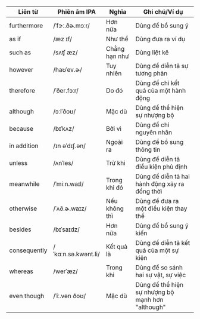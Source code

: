 | Liên từ      | Phiên âm IPA        | Nghĩa         | Ghi chú/Ví dụ                                     |
|--------------|---------------------|---------------|---------------------------------------------------|
| furthermore  | /ˈfɝː.ðɚ.mɔːr/      | Hơn nữa       | Dùng để bổ sung ý                                 |
| as if        | /æz ɪf/             | Như thể       | Dùng đưa ra ví dụ                                 |
| such as      | /sʌʧ æz/            | Chẳng hạn như | Dùng liệt kê                                      |
| however      | /haʊˈev.ɚ/          | Tuy nhiên     | Dùng để diễn tả sự tương phản                     |
| therefore    | /ˈðer.fɔːr/         | Do đó         | Dùng để chỉ kết quả của một hành động             |
| although     | /ɔːlˈðoʊ/           | Mặc dù        | Dùng để thể hiện sự nhượng bộ                     |
| because      | /bɪˈkʌz/            | Bởi vì        | Dùng để chỉ nguyên nhân                           |
| in addition  | /ɪn əˈdɪʃ.ən/       | Ngoài ra      | Dùng để bổ sung thông tin                         |
| unless       | /ʌnˈles/            | Trừ khi       | Dùng để diễn tả điều kiện phủ định                |
| meanwhile    | /ˈmiːn.waɪl/        | Trong khi đó  | Dùng để diễn tả hai hành động xảy ra đồng thời    |
| otherwise    | /ˈʌð.ɚ.waɪz/        | Nếu không thì | Dùng để đưa ra một điều kiện thay thế             |
| besides      | /bɪˈsaɪdz/          | Hơn nữa       | Dùng để bổ sung ý kiến                            |
| consequently | /ˈkɑːn.sə.kwənt.li/ | Kết quả là    | Dùng để diễn tả kết quả của một sự kiện           |
| whereas      | /werˈæz/            | Trong khi     | Dùng để so sánh hai sự vật, sự việc               |
| even though  | /ˈiː.vən ðoʊ/       | Mặc dù        | Dùng để thể hiện sự nhượng bộ mạnh hơn "although" |
